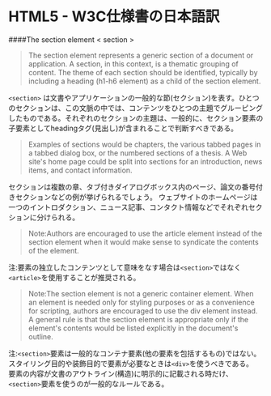 HTML5 - W3C仕様書の日本語訳
=====

####The section element < section > 

> The section element represents a generic section of a document or application. A section, in this context, is a thematic grouping of content. The theme of each section should be identified, typically by including a heading (h1-h6 element) as a child of the section element.

`<section>` は文書やアプリケーションの一般的な節(セクション)を表す。ひとつのセクションは、この文脈の中では、コンテンツをひとつの主題でグルーピングしたものである。それぞれのセクションの主題は、一般的に、セクション要素の子要素としてheadingタグ(見出し)が含まれることで判断すべきである。

> Examples of sections would be chapters, the various tabbed pages in a tabbed dialog box, or the numbered sections of a thesis. A Web site's home page could be split into sections for an introduction, news items, and contact information.

セクションは複数の章、タブ付きダイアログボックス内のページ、論文の番号付きセクションなどの例が挙げられるでしょう。
ウェブサイトのホームページは一つのイントロダクション、ニュース記事、コンタクト情報などでそれぞれセクションに分けられる。

> Note:Authors are encouraged to use the article element instead of the section element when it would make sense to syndicate the contents of the element.

注:要素の独立したコンテンツとして意味をなす場合は`<section>`ではなく`<article>`を使用することが推奨される。

> Note:The section element is not a generic container element. When an element is needed only for styling purposes or as a convenience for scripting, authors are encouraged to use the div element instead. A general rule is that the section element is appropriate only if the element's contents would be listed explicitly in the document's outline.

注:`<section>`要素は一般的なコンテナ要素(他の要素を包括するもの)ではない。スタイリング目的や装飾目的で要素が必要なときは`<div>`を使うべきである。  
要素の内容が文書のアウトライン(構造)に明示的に記載される時だけ、`<section>`要素を使うのが一般的なルールである。